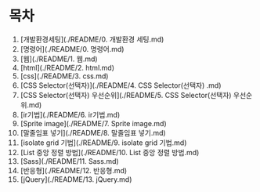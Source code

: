 # 목차
  1. [개발환경세팅](./README/0. 개발환경 세팅.md)
  2. [명령어](./README/0. 명령어.md)
  3. [웹](./README/1. 웹.md)
  4. [html](./README/2. html.md)
  5. [css](./README/3. css.md)
  6. [CSS Selector(선택자)](./README/4. CSS Selector(선택자) .md)
  7. [CSS Selector(선택자) 우선순위](./README/5. CSS Selector(선택자) 우선순위.md)
  8. [ir기법](./README/6. ir기법.md)
  9. [Sprite image](./README/7. Sprite image.md)
  10. [말줄임표 넣기](./README/8. 말줄임표 넣기.md)
  11. [isolate grid 기법](./README/9. isolate grid 기법.md)
  12. [List 중앙 정렬 방법](./README/10. List 중앙 정렬 방법.md)
  13. [Sass](./README/11. Sass.md)
  14. [반응형](./README/12. 반응형.md)
  15. [jQuery](./README/13. jQuery.md)